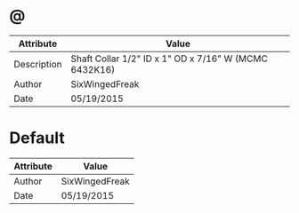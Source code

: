 # @
| Attribute | Value |
| ---  | ---     |
| Description | Shaft Collar 1/2&quot; ID x 1&quot; OD x 7/16&quot; W (MCMC 6432K16) |
| Author | SixWingedFreak |
| Date | 05/19/2015 |
# Default
| Attribute | Value |
| ---  | ---     |
| Author | SixWingedFreak |
| Date | 05/19/2015 |
